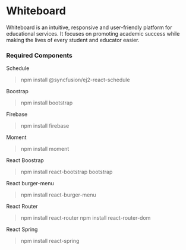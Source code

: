 # Whiteboard

Whiteboard is an intuitive, responsive and user-friendly platform for educational services. It focuses on promoting academic success while making the lives of every student and educator easier.


### Required Components

Schedule
>npm install @syncfusion/ej2-react-schedule
    
Boostrap
>npm install bootstrap
    
Firebase
>npm install firebase

Moment
>npm install moment

React Boostrap
>npm install react-bootstrap bootstrap

React burger-menu
>npm install react-burger-menu

React Router
>npm install react-router
>npm install react-router-dom

React Spring
>npm install react-spring
